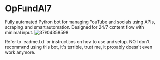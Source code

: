 # OpFundAI7
Fully automated Python bot for managing YouTube and socials using APIs, scraping, and smart automation. Designed for 24/7 content flow with minimal input.
![37904358598](https://github.com/user-attachments/assets/e61e6f6d-ed30-4c9a-9cf6-792298c00ef1)

Refer to readme.txt for instructions on how to use and setup.
NO I don't recommend using this bot, it's terrible, trust me, it probably doesn't even work anymore.
